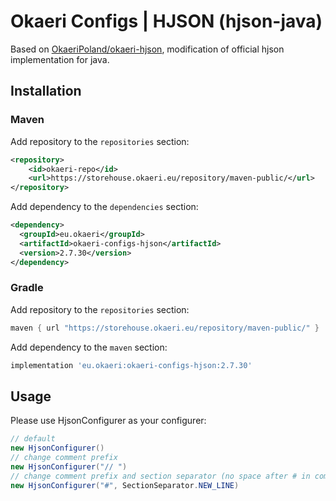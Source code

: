 # Okaeri Configs | HJSON (hjson-java)

Based on [OkaeriPoland/okaeri-hjson](https://github.com/OkaeriPoland/okaeri-hjson), modification of official hjson implementation for java.

## Installation
### Maven
Add repository to the `repositories` section:
```xml
<repository>
    <id>okaeri-repo</id>
    <url>https://storehouse.okaeri.eu/repository/maven-public/</url>
</repository>
```
Add dependency to the `dependencies` section:
```xml
<dependency>
  <groupId>eu.okaeri</groupId>
  <artifactId>okaeri-configs-hjson</artifactId>
  <version>2.7.30</version>
</dependency>
```
### Gradle
Add repository to the `repositories` section:
```groovy
maven { url "https://storehouse.okaeri.eu/repository/maven-public/" }
```
Add dependency to the `maven` section:
```groovy
implementation 'eu.okaeri:okaeri-configs-hjson:2.7.30'
```

## Usage

Please use HjsonConfigurer as your configurer:
```java
// default
new HjsonConfigurer()
// change comment prefix
new HjsonConfigurer("// ")
// change comment prefix and section separator (no space after # in comments, empty spaces between sections)
new HjsonConfigurer("#", SectionSeparator.NEW_LINE)
```
